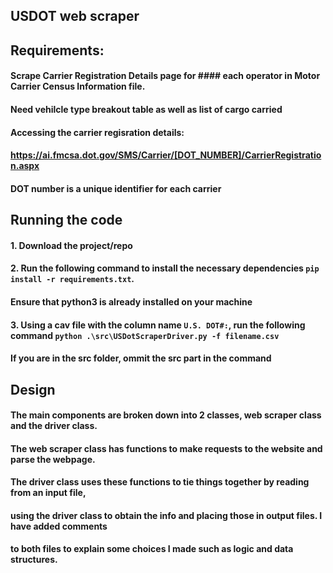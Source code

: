 ## USDOT web scraper 

## Requirements:
#### Scrape Carrier Registration Details page for #### each operator in Motor Carrier Census Information file.
#### Need vehilcle type breakout table as well as list of cargo carried

#### Accessing the carrier regisration details: 
#### https://ai.fmcsa.dot.gov/SMS/Carrier/[DOT_NUMBER]/CarrierRegistration.aspx 
#### DOT number is a unique identifier for each carrier

## Running the code
#### 1. Download the project/repo
#### 2. Run the following command to install the necessary dependencies `pip install -r requirements.txt`. 
#### Ensure that python3 is already installed on your machine
#### 3. Using a cav file with the column name `U.S. DOT#:`, run the following command `python .\src\USDotScraperDriver.py -f filename.csv`
#### If you are in the src folder, ommit the src part in the command


## Design
#### The main components are broken down into 2 classes, web scraper class and the driver class.
#### The web scraper class has functions to make requests to the website and parse the webpage.
#### The driver class uses these functions to tie things together by reading from an input file,
#### using the driver class to obtain the info and placing those in output files. I have added comments
#### to both files to explain some choices I made such as logic and data structures.